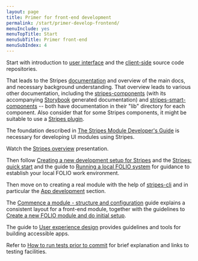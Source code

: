```yaml
---
layout: page
title: Primer for front-end development
permalink: /start/primer-develop-frontend/
menuInclude: yes
menuTopTitle: Start
menuSubTitle: Primer front-end
menuSubIndex: 4
---
```


Start with introduction to [user interface](/guides/#user-interface)
and the [client-side](/source-code/#client-side) source code repositories.

That leads to the Stripes [documentation](https://github.com/folio-org/stripes/blob/master/README.md) and overview of the main docs, and necessary background understanding.
That overview leads to various other documentation, including the
[stripes-components](https://github.com/folio-org/stripes-components) 
(with its accompanying [Storybook](https://folio-org.github.io/stripes-components) generated documentation)
and
[stripes-smart-components](https://github.com/folio-org/stripes-smart-components) -- both have documentation in their "lib" directory for each component.
Also consider that for some Stripes components, it might be suitable to use a [Stripes plugin](https://github.com/folio-org/stripes/blob/master/doc/dev-guide.md#plugins).

The foundation described in
[The Stripes Module Developer's Guide](https://github.com/folio-org/stripes/blob/master/doc/dev-guide.md) is necessary for developing UI modules using Stripes.

Watch the [Stripes overview](/community/events/#stripes-coburn-2018-08) presentation.

Then follow [Creating a new development setup for Stripes](https://github.com/folio-org/stripes/blob/master/doc/new-development-setup.md) and the [Stripes: quick start](https://github.com/folio-org/stripes/blob/master/doc/quick-start.md) and the guide to [Running a local FOLIO system](/guides/run-local-folio/) for guidance to establish your local FOLIO work environment.

Then move on to creating a real module with the help of [stripes-cli](https://github.com/folio-org/stripes-cli)
and in particular the [App development](https://github.com/folio-org/stripes-cli/blob/master/doc/user-guide.md#app-development) section.

The [Commence a module - structure and configuration](/guides/commence-a-module/) guide explains a consistent layout for a front-end module,
together with the guidelines to [Create a new FOLIO module and do initial setup](/guidelines/create-new-repo/).

The guide to [User experience design](/guides/user-experience-design/) provides guidelines and tools for building accessible apps.

Refer to [How to run tests prior to commit](/faqs/how-to-test-prior-to-commit/) for brief explanation and links to testing facilities.
